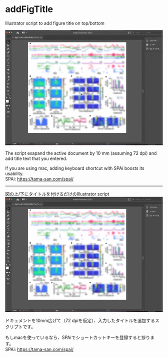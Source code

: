 # addFigTitle
Illustrator script to add figure title on top/bottom

![screen capture](example.gif)

The script exapand the active document by 10 mm (assuming 72 dpi) and add title text that you entered.


If you are using mac, adding keyboard shortcut with SPAi boosts its usability.  
SPAi: https://tama-san.com/spai/

* * *
図の上/下にタイトルを付けるだけのIllustrator script  
![screen capture](example.gif)

ドキュメントを10mm広げて（72 dpiを仮定）、入力したタイトルを追加するスクリプトです。  

もしmacを使っているなら、SPAiでショートカットキーを登録すると捗ります。  
SPAi: https://tama-san.com/spai/


